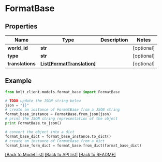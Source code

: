 # FormatBase


## Properties
Name | Type | Description | Notes
------------ | ------------- | ------------- | -------------
**world_id** | **str** |  | [optional] 
**type** | **str** |  | [optional] 
**translations** | [**List[FormatTranslation]**](FormatTranslation.md) |  | [optional] 

## Example

```python
from bmlt_client.models.format_base import FormatBase

# TODO update the JSON string below
json = "{}"
# create an instance of FormatBase from a JSON string
format_base_instance = FormatBase.from_json(json)
# print the JSON string representation of the object
print FormatBase.to_json()

# convert the object into a dict
format_base_dict = format_base_instance.to_dict()
# create an instance of FormatBase from a dict
format_base_form_dict = format_base.from_dict(format_base_dict)
```
[[Back to Model list]](../README.md#documentation-for-models) [[Back to API list]](../README.md#documentation-for-api-endpoints) [[Back to README]](../README.md)


